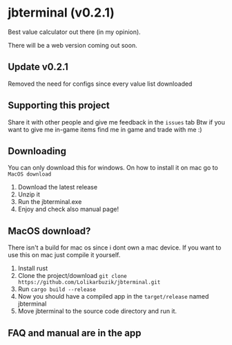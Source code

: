# jbterminal (v0.2.1)
Best value calculator out there (in my opinion).

There will be a web version coming out soon.

## Update v0.2.1
Removed the need for configs since every value list downloaded

## Supporting this project

Share it with other people and give me feedback in the `issues` tab Btw if you
want to give me in-game items find me in game and trade with me :)

## Downloading
You can only download this for windows. On how to install it on mac go to `MacOS download`
1. Download the latest release
2. Unzip it
3. Run the jbterminal.exe
4. Enjoy and check also manual page!

## MacOS download?
There isn't a build for mac os since i dont own a mac device.
If you want to use this on mac just compile it yourself.

1. Install rust
2. Clone the project/download
   `git clone https://github.com/Lolikarbuzik/jbterminal.git`
3. Run `cargo build --release`
4. Now you should have a compiled app in the `target/release` named jbterminal
5. Move jbterminal to the source code directory and run it.

## FAQ and manual are in the app
